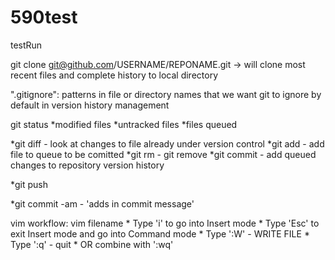 # 590test
testRun

git clone git@github.com/USERNAME/REPONAME.git -> will clone most recent files
and complete history to local directory

".gitignore": patterns in file or directory names that we want git to ignore by default in version
history management

git status
    *modified files
    *untracked files
    *files queued

*git diff - look at changes to file already under version control
*git add - add file to queue to be comitted
*git rm - git remove
*git commit - add queued changes to repository version history

*git push

*git commit -am - 'adds in commit message'

vim workflow:
    vim filename
    * Type 'i' to go into Insert mode
    * Type 'Esc' to exit Insert mode and go into Command mode
    * Type ':W' - WRITE FILE
    * Type ':q' - quit
    * OR combine with ':wq'

